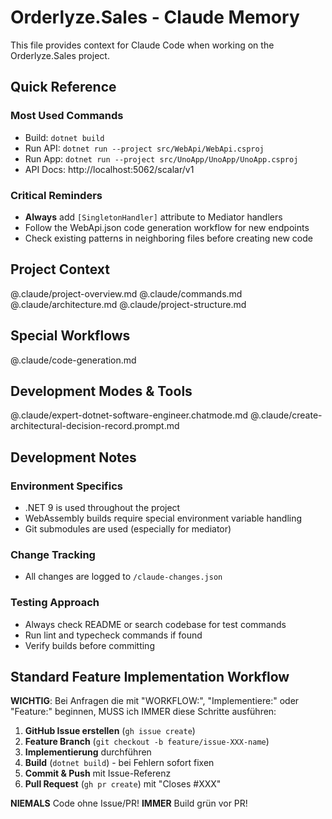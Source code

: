 # Orderlyze.Sales - Claude Memory

This file provides context for Claude Code when working on the Orderlyze.Sales project.

## Quick Reference

### Most Used Commands
- Build: `dotnet build`
- Run API: `dotnet run --project src/WebApi/WebApi.csproj`
- Run App: `dotnet run --project src/UnoApp/UnoApp/UnoApp.csproj`
- API Docs: http://localhost:5062/scalar/v1

### Critical Reminders
- **Always** add `[SingletonHandler]` attribute to Mediator handlers
- Follow the WebApi.json code generation workflow for new endpoints
- Check existing patterns in neighboring files before creating new code

## Project Context

@.claude/project-overview.md
@.claude/commands.md
@.claude/architecture.md
@.claude/project-structure.md

## Special Workflows

@.claude/code-generation.md

## Development Modes & Tools

@.claude/expert-dotnet-software-engineer.chatmode.md
@.claude/create-architectural-decision-record.prompt.md

## Development Notes

### Environment Specifics
- .NET 9 is used throughout the project
- WebAssembly builds require special environment variable handling
- Git submodules are used (especially for mediator)

### Change Tracking
- All changes are logged to `/claude-changes.json`

### Testing Approach
- Always check README or search codebase for test commands
- Run lint and typecheck commands if found
- Verify builds before committing

## Standard Feature Implementation Workflow

**WICHTIG**: Bei Anfragen die mit "WORKFLOW:", "Implementiere:" oder "Feature:" beginnen, 
MUSS ich IMMER diese Schritte ausführen:

1. **GitHub Issue erstellen** (`gh issue create`)
2. **Feature Branch** (`git checkout -b feature/issue-XXX-name`)
3. **Implementierung** durchführen
4. **Build** (`dotnet build`) - bei Fehlern sofort fixen
5. **Commit & Push** mit Issue-Referenz
6. **Pull Request** (`gh pr create`) mit "Closes #XXX"

**NIEMALS** Code ohne Issue/PR!
**IMMER** Build grün vor PR!